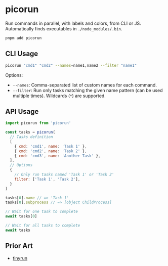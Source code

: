 # picorun

Run commands in parallel, with labels and colors, from CLI or JS. Automatically finds executables in `./node_modules/.bin`.

```sh
pnpm add picorun
```

## CLI Usage

```sh
picorun "cmd1" "cmd2" --names=name1,name2 --filter "name1"
```

Options:

- `--names`: Comma-separated list of custom names for each command.
- `--filter`: Run only tasks matching the given name pattern (can be used multiple times). Wildcards (`*`) are supported.

## API Usage

```js
import picorun from 'picorun'

const tasks = picorun(
  // Tasks definition
  [
    { cmd: 'cmd1', name: 'Task 1' },
    { cmd: 'cmd2', name: 'Task 2' },
    { cmd: 'cmd3', name: 'Another Task' },
  ],
  // Options
  {
    // Only run tasks named 'Task 1' or 'Task 2'
    filter: ['Task 1', 'Task 2'],
  }
)

tasks[0].name // => 'Task 1'
tasks[0].subprocess // => [object ChildProcess]

// Wait for one task to complete
await tasks[0]

// Wait for all tasks to complete
await tasks
```

## Prior Art

- [tinyrun](https://github.com/microlinkhq/tinyrun)
